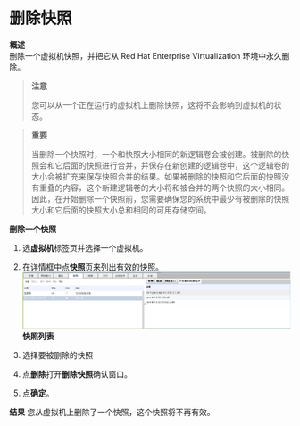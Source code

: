 # 删除快照

**概述**<br/>
删除一个虚拟机快照，并把它从 Red Hat Enterprise Virtualization 环境中永久删除。

> **注意**
>
> 您可以从一个正在运行的虚拟机上删除快照，这将不会影响到虚拟机的状态。

> **重要**
>
> 当删除一个快照时，一个和快照大小相同的新逻辑卷会被创建。被删除的快照会和它后面的快照进行合并，并保存在新创建的逻辑卷中，这个逻辑卷的大小会被扩充来保存快照合并的结果。如果被删除的快照和它后面的快照没有重叠的内容，这个新建逻辑卷的大小将和被合并的两个快照的大小相同。因此，在开始删除一个快照前，您需要确保您的系统中最少有被删除的快照大小和它后面的快照大小总和相同的可用存储空间。

**删除一个快照**

1. 选**虚拟机**标签页并选择一个虚拟机。

2. 在详情框中点**快照**页来列出有效的快照。
   ![snapshotList](../images/snapshotList.png)
   **快照列表**   

3. 选择要被删除的快照

4. 点**删除**打开**删除快照**确认窗口。

5. 点**确定**。

**结果**
您从虚拟机上删除了一个快照，这个快照将不再有效。
